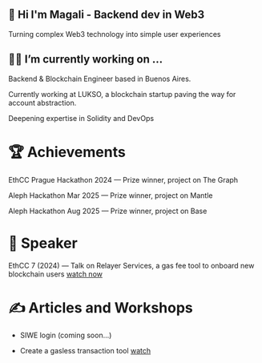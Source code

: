 ## 🚀 Hi I'm Magali - Backend dev in Web3

Turning complex Web3 technology into simple user experiences

<!--
**magalimorin18/magalimorin18** is a ✨ _special_ ✨ repository because its `README.md` (this file) appears on your GitHub profile.

Here are some ideas to get you started:

- 🔭 I’m currently working on ...
- 🌱 I’m currently learning ...
- 👯 I’m looking to collaborate on ...
- 🤔 I’m looking for help with ...
- 💬 Ask me about ...
- 📫 How to reach me: ...
- 😄 Pronouns: ...
- ⚡ Fun fact: ...
-->

## 👩‍💻 I’m currently working on ...

Backend & Blockchain Engineer based in Buenos Aires.

Currently working at LUKSO, a blockchain startup paving the way for account abstraction.

Deepening expertise in Solidity and DevOps

# 🏆 Achievements

EthCC Prague Hackathon 2024 — Prize winner, project on The Graph

Aleph Hackathon Mar 2025 — Prize winner, project on Mantle

Aleph Hackathon Aug 2025 — Prize winner, project on Base

# 🎤 Speaker

EthCC 7 (2024) — Talk on Relayer Services, a gas fee tool to onboard new blockchain users [watch now](https://ethcc.io/archives/onboarding-new-users-using-a-gasless-transaction-tool)


# ✍️ Articles and Workshops

- SIWE login (coming soon...)
  
- Create a gasless transaction tool [watch]((https://www.youtube.com/watch?v=cpmO3RUu_OM))
